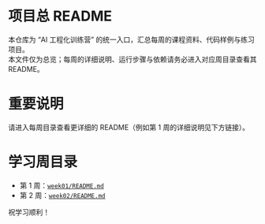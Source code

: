 # 项目总 README

本仓库为 “AI 工程化训练营” 的统一入口，汇总每周的课程资料、代码样例与练习项目。  
本文件仅为总览；每周的详细说明、运行步骤与依赖请务必进入对应周目录查看其 README。

# 重要说明

请进入每周目录查看更详细的 README（例如第 1 周的详细说明见下方链接）。


# 学习周目录
- 第 1 周：[`week01/README.md`](week01/README.md)
- 第 2 周：[`week02/README.md`](week02/README.md)

祝学习顺利！